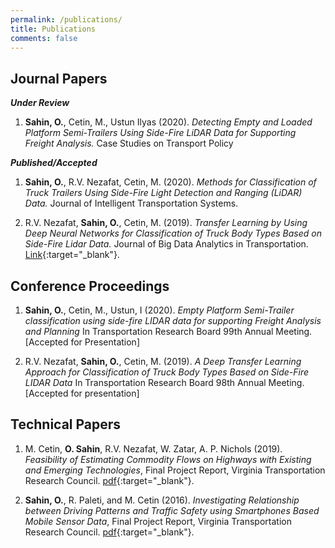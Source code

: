 ```yaml
---
permalink: /publications/
title: Publications
comments: false
---
```




## Journal Papers
_**Under Review**_
1. **Sahin, O.**, Cetin, M., Ustun Ilyas (2020). _Detecting Empty and Loaded Platform Semi-Trailers Using Side-Fire LiDAR Data for Supporting Freight Analysis._ Case Studies on Transport Policy

_**Published/Accepted**_
1. **Sahin, O.**, R.V. Nezafat, Cetin, M. (2020). _Methods for Classification of Truck Trailers Using Side-Fire Light Detection and Ranging (LiDAR) Data._ Journal of Intelligent Transportation Systems.

1. R.V. Nezafat, **Sahin, O.**, Cetin, M. (2019). _Transfer Learning by Using Deep Neural Networks for Classification of Truck Body Types Based on Side-Fire Lidar Data._ Journal of Big Data Analytics in Transportation. [Link](https://link.springer.com/article/10.1007%2Fs42421-019-00005-9){:target="_blank"}.



## Conference Proceedings
1. **Sahin, O.**, Cetin, M., Ustun, I (2020). _Empty Platform Semi-Trailer classification using side-fire LIDAR data for supporting Freight Analysis and Planning_ In Transportation Research Board 99th Annual Meeting. [Accepted for Presentation]

1. R.V. Nezafat, **Sahin, O.**, Cetin, M. (2019). _A Deep Transfer Learning Approach for Classification of Truck Body Types Based on Side-Fire LIDAR Data_ In Transportation Research Board 98th Annual Meeting. [Accepted for presentation]




## Technical Papers

1. M. Cetin, **O. Sahin**, R.V. Nezafat, W. Zatar, A. P. Nichols (2019). _Feasibility of Estimating Commodity Flows on Highways with Existing and Emerging Technologies_, Final Project Report, Virginia Transportation Research Council. [pdf](http://www.matsutc.org/wp-content/uploads/2019/03/Estimating-Commodity-Flows-Project_FinalReport-v3.pdf){:target="_blank"}.

1. **Sahin, O.**, R. Paleti, and M. Cetin (2016). _Investigating Relationship between Driving Patterns and Traffic Safety using Smartphones Based Mobile Sensor Data_, Final Project Report, Virginia Transportation Research Council. [pdf](http://www.matsutc.org/wp-content/uploads/2014/07/MobileSensorsProject_FinalReport.pdf){:target="_blank"}.


